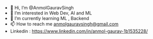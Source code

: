 - 👋 Hi, I’m @AnmolGauravSingh
- 👀 I’m interested in Web Dev, AI and ML
- 🌱 I’m currently learning ML , Backend
- 📫 How to reach me anmolgauravsingh@gmail.com
- Linkedin : https://www.linkedin.com/in/anmol-gaurav-1b1535228/

<!---
AnmolGauravSingh/AnmolGauravSingh is a ✨ special ✨ repository because its `README.md` (this file) appears on your GitHub profile.
You can click the Preview link to take a look at your changes.
--->
